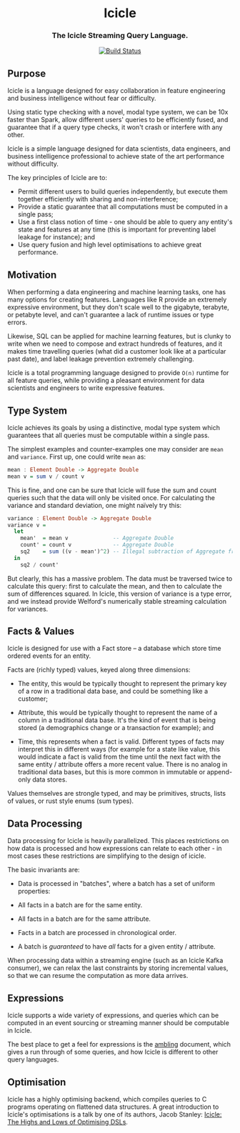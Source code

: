 <div align="center">

# Icicle
### The Icicle Streaming Query Language.

[![Build Status](https://github.com/icicle-lang/icicle/actions/workflows/haskell.yml/badge.svg)](https://github.com/icicle-lang/icicle/actions/workflows/haskell.yml)

</div>

Purpose
-------

Icicle is a language designed for easy collaboration in feature
engineering and business intelligence without fear or difficulty.

Using static type checking with a novel, modal type system, we can
be 10x faster than Spark, allow different users' queries to be
efficiently fused, and guarantee that if a query type checks, it
won't crash or interfere with any other.

Icicle is a simple language designed for data scientists, data
engineers, and business intelligence professional to achieve state
of the art performance without difficulty.


The key principles of Icicle are to:

 - Permit different users to build queries independently, but execute
   them together efficiently with sharing and non-interference;
 - Provide a static guarantee that all computations must be computed in
   a single pass;
 - Use a first class notion of time - one should be able to query any
   entity's state and features at any time (this is important for
   preventing label leakage for instance); and
 - Use query fusion and high level optimisations to achieve great
   performance.


Motivation
----------

When performing a data engineering and machine learning tasks, one has many
options for creating features. Languages like R provide an extremely expressive
environment, but they don't scale well to the gigabyte, terabyte, or petabyte
level, and can't guarantee a lack of runtime issues or type errors.

Likewise, SQL can be applied for machine learning features, but is clunky to write
when we need to compose and extract hundreds of features, and it makes time
travelling queries (what did a customer look like at a particular past date),
and label leakage prevention extremely challenging.

Icicle is a total programming language designed to provide `O(n)` runtime for
all feature queries, while providing a pleasant environment for data
scientists and engineers to write expressive features.

Type System
-----------

Icicle achieves its goals by using a distinctive, modal type system which
guarantees that all queries must be computable within a single pass.


The simplest examples and counter-examples one may consider are `mean` and
`variance`. First up, one could write `mean` as:

```haskell
mean : Element Double -> Aggregate Double
mean v = sum v / count v
```

This is fine, and one can be sure that Icicle will fuse the sum and count
queries such that the data will only be visited once. For calculating the
variance and standard deviation, one might naïvely try this:

```haskell
variance : Element Double -> Aggregate Double
variance v =
  let
    mean'  = mean v              -- Aggregate Double
    count' = count v             -- Aggregate Double
    sq2    = sum ((v - mean')^2) -- Illegal subtraction of Aggregate from Element
  in
    sq2 / count'
```

But clearly, this has a massive problem. The data must be traversed twice
to calculate this query: first to calculate the mean, and then to calculate
the sum of differences squared. In Icicle, this version of variance is a type
error, and we instead provide Welford's numerically stable streaming
calculation for variances.


Facts & Values
--------------

Icicle is designed for use with a Fact store – a database which store time
ordered events for an entity.

Facts are (richly typed) values, keyed along three dimensions:

 - The entity, this would be typically thought to represent the primary
   key of a row in a traditional data base, and could be something like
   a customer;

 - Attribute, this would be typically thought to represent the name of
   a column in a traditional data base. It's the kind of event that is
   being stored (a demographics change or a transaction for example);
   and

 - Time, this represents when a fact is valid. Different types of
   facts may interpret this in different ways (for example for a state
   like value, this would indicate a fact is valid from the time until
   the next fact with the same entity / attribute offers a more recent
   value. There is no analog in traditional data bases, but
   this is more common in immutable or append-only data stores.

Values themselves are strongle typed, and may be primitives, structs,
lists of values, or rust style enums (sum types).


Data Processing
---------------

Data processing for Icicle is heavily parallelized. This places
restrictions on how data is processed and how expressions can
relate to each other - in most cases these restrictions are
simplifying to the design of icicle.

The basic invariants are:

 - Data is processed in "batches", where a batch has a set of
   uniform properties:

 - All facts in a batch are for the same entity.

 - All facts in a batch are for the same attribute.

 - Facts in a batch are processed in chronological order.

 - A batch is _guaranteed_ to have _all_ facts for a given
   entity / attribute.

When processing data within a streaming engine (such as an
Icicle Kafka consumer), we can relax the last constraints by
storing incremental values, so that we can resume the computation
as more data arrives.


Expressions
-----------

Icicle supports a wide variety of expressions, and queries which
can be computed in an event sourcing or streaming manner should be
computable in Icicle.

The best place to get a feel for expressions is the [ambling]
document, which gives a run through of some queries, and how Icicle
is different to other query languages.

Optimisation
------------

Icicle has a highly optimising backend, which compiles queries to
C programs operating on flattened data structures. A great introduction
to Icicle's optimisations is a talk by one of its authors, Jacob Stanley:
[Icicle: The Highs and Lows of Optimising DSLs].

  [ambling]: https://github.com/ambiata/icicle/blob/master/doc/user/ambling.md
  [Icicle: The Highs and Lows of Optimising DSLs]: http://cufp.org/2016/the-highs-and-lows-of-optimising-dsls.html
